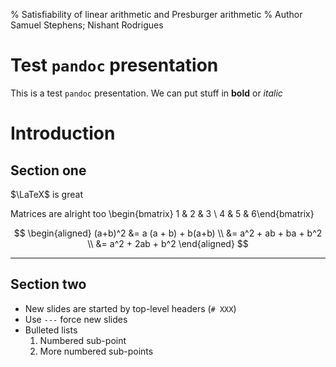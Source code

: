 % Satisfiability of linear arithmetic and Presburger arithmetic
% Author Samuel Stephens; Nishant Rodrigues

# Test `pandoc` presentation

This is a test `pandoc` presentation. We can put stuff in **bold** or *italic*

# Introduction
## Section one

$\LaTeX$ is great

Matrices are alright too \begin{bmatrix} 1 & 2 & 3 \\ 4 & 5 & 6\end{bmatrix}

$$
\begin{aligned} 
(a+b)^2 
&= a (a + b) + b(a+b) \\
&= a^2 + ab + ba + b^2 \\
&= a^2 + 2ab + b^2
\end{aligned}
$$

---

## Section two

* New slides are started by top-level headers (`# XXX`)
* Use `---` force new slides
* Bulleted lists
  1. Numbered sub-point
  1. More numbered sub-points

